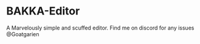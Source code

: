 # BAKKA-Editor
A Marvelously simple and scuffed editor.
Find me on discord for any issues @Goatgarien
